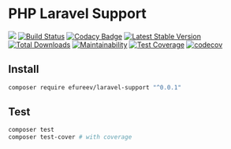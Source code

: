 # PHP Laravel Support
![](https://img.shields.io/badge/php->=7.2-blue.svg)
[![Build Status](https://travis-ci.org/efureev/laravel-support.svg?branch=master)](https://travis-ci.org/efureev/laravel-support)
[![Codacy Badge](https://api.codacy.com/project/badge/Grade/a53fb85fd1ab46169758e10dd2d818cb)](https://app.codacy.com/app/efureev/laravel-support?utm_source=github.com&utm_medium=referral&utm_content=efureev/laravel-support&utm_campaign=Badge_Grade_Settings)
[![Latest Stable Version](https://poser.pugx.org/efureev/support/v/stable?format=flat)](https://packagist.org/packages/efureev/support)
[![Total Downloads](https://poser.pugx.org/efureev/support/downloads)](https://packagist.org/packages/efureev/support)
[![Maintainability](https://api.codeclimate.com/v1/badges/a7cf8708bf58fa7e5096/maintainability)](https://codeclimate.com/github/efureev/laravel-support/maintainability)
[![Test Coverage](https://api.codeclimate.com/v1/badges/a7cf8708bf58fa7e5096/test_coverage)](https://codeclimate.com/github/efureev/laravel-support/test_coverage)
[![codecov](https://codecov.io/gh/efureev/laravel-support/branch/v2/graph/badge.svg)](https://codecov.io/gh/efureev/laravel-support/tree/v2)

## Install
```bash
composer require efureev/laravel-support "^0.0.1"
```

## Test
```bash
composer test
composer test-cover # with coverage
```
